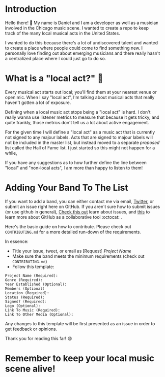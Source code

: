 # Introduction

Hello there! :wave:
My name is Daniel and I am a developer as well as a musician involved in the Chicago music scene. I wanted to create a repo to keep track of the many local musical acts in the United States.

I wanted to do this because there's a lot of undiscovered talent and wanted to create a place where people could come to find something new. I personally love finding out about emerging musicians and there really hasn't a centralized place where I could just go to do so.

# What is a "local act?" 🤔
Every musical act starts out local; you'll find them at your nearest venue or open mic. When I say "local act", I'm talking about musical acts that really haven't gotten a lot of exposure.

Defining when a local music act stops being a "local act" is hard. I don't really wanna use listener metrics to measure that because it gets tricky, and quite frankly, those metrics don't tell us a lot about active engagement.

For the given time I will define a "local act" as a music act that is currently not signed to any majour labels. Acts that are signed to majour labels will not be included in the master list, but instead moved to a separate _proposed_ list called the Hall of Fame list. I just started so this might not happen for a while,

If you have any suggestions as to how further define the line between "local" and "non-local acts", I am more than happy to listen to them!

# Adding Your Band To The List

If you want to add a band, you can either contact me via email, [Twitter](https://twitter.com/AScarletDawn/), or submit an issue right here on GitHub. If you aren't sure how to submit issues (or use github in general), [Check this out](https://guides.github.com/features/issues/) learn about issues, and [this](https://guides.github.com/activities/hello-world/) to learn more about GitHub as a collaborative tool :octocat: .

Here's the basic guide on how to contribute. Please check out ```CONTRIBUTING.md``` for a more detailed run-down of the requirements.

In essence:
* Title your issue, tweet, or email as [Request] _Project Name_
* Make sure the band meets the minimum requirements (check out `CONTRIBUTING.md`)
* Follow this template:

```
Project Name (Required):
Genre (Required):
Year Established (Optional):
Members (Optional)
Location (Required):
Status (Required):
Signed? (Required):
Logo (Optional):
Link To Music (Required):
Link To Other Media (Optional):
```

Any changes to this template will be first presented as an issue in order to get feedback or opinions.

Thank you for reading this far! :smile:

# Remember to keep your local music scene alive!

